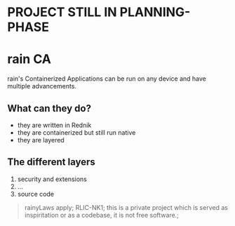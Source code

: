 # PROJECT STILL IN PLANNING-PHASE

# rain CA
rain's Containerized Applications can be run on any device and have multiple advancements.

## What can they do?
- they are written in Rednik
- they are containerized but still run native
- they are layered

## The different layers
1. security and extensions
2. ...
3. source code


> rainyLaws apply;
> RLIC-NK1;
> this is a private project which is served as inspiritation or as a codebase, it is not free software.;
